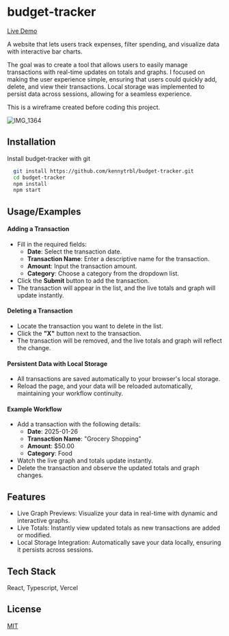 
# budget-tracker
[Live Demo](https://budget-tracker.kennyzhang.dev/)

A website that lets users track expenses, filter spending, and visualize data with interactive bar charts.


The goal was to create a tool that allows users to easily manage transactions with real-time updates on totals and graphs. I focused on making the user experience simple, ensuring that users could quickly add, delete, and view their transactions. Local storage was implemented to persist data across sessions, allowing for a seamless experience.

This is a wireframe created before coding this project.

![IMG_1364](https://github.com/user-attachments/assets/010a9ca0-4eeb-4483-8cf4-9c2c748999b3)

## Installation

Install budget-tracker with git

```bash
  git install https://github.com/kennytrbl/budget-tracker.git
  cd budget-tracker
  npm install
  npm start
```
    
## Usage/Examples

#### Adding a Transaction
- Fill in the required fields:  
   - **Date**: Select the transaction date.  
   - **Transaction Name**: Enter a descriptive name for the transaction.  
   - **Amount**: Input the transaction amount.  
   - **Category**: Choose a category from the dropdown list.  
- Click the **Submit** button to add the transaction.  
- The transaction will appear in the list, and the live totals and graph will update instantly.  

#### Deleting a Transaction
- Locate the transaction you want to delete in the list.  
- Click the **"X"** button next to the transaction.  
- The transaction will be removed, and the live totals and graph will reflect the change.

#### Persistent Data with Local Storage
- All transactions are saved automatically to your browser's local storage.  
- Reload the page, and your data will be reloaded automatically, maintaining your workflow continuity.  

#### Example Workflow
- Add a transaction with the following details:  
   - **Date**: 2025-01-26  
   - **Transaction Name**: "Grocery Shopping"  
   - **Amount**: $50.00  
   - **Category**: Food  
- Watch the live graph and totals update instantly.  
- Delete the transaction and observe the updated totals and graph changes.  

## Features

- Live Graph Previews: Visualize your data in real-time with dynamic and interactive graphs.
- Live Totals: Instantly view updated totals as new transactions are added or modified.
- Local Storage Integration: Automatically save your data locally, ensuring it persists across sessions.


## Tech Stack

React, Typescript, Vercel


## License

[MIT](https://choosealicense.com/licenses/mit/)

